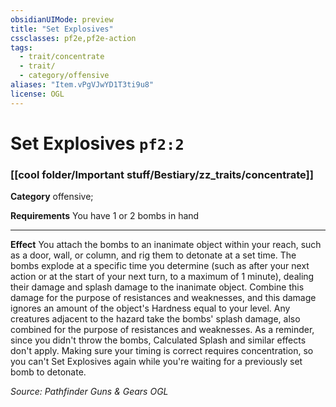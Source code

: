 ```yaml
---
obsidianUIMode: preview
title: "Set Explosives"
cssclasses: pf2e,pf2e-action
tags:
  - trait/concentrate
  - trait/
  - category/offensive
aliases: "Item.vPgVJwYD1T3ti9u8"
license: OGL
---
```

# Set Explosives `pf2:2`

### [[cool folder/Important stuff/Bestiary/zz_traits/concentrate]]

**Category** offensive; 




**Requirements** You have 1 or 2 bombs in hand

* * *

**Effect** You attach the bombs to an inanimate object within your reach, such as a door, wall, or column, and rig them to detonate at a set time. The bombs explode at a specific time you determine (such as after your next action or at the start of your next turn, to a maximum of 1 minute), dealing their damage and splash damage to the inanimate object. Combine this damage for the purpose of resistances and weaknesses, and this damage ignores an amount of the object's Hardness equal to your level. Any creatures adjacent to the hazard take the bombs' splash damage, also combined for the purpose of resistances and weaknesses. As a reminder, since you didn't throw the bombs, Calculated Splash and similar effects don't apply. Making sure your timing is correct requires concentration, so you can't Set Explosives again while you're waiting for a previously set bomb to detonate.

*Source: Pathfinder Guns & Gears*
*OGL*